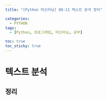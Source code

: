```yaml
---
title: "[Python 머신러닝] 08-11 텍스트 분석 정리"

categories: 
  - PYTHON
tags:
  - [Python, 프로그래밍, 머신러닝, 공부]

toc: true
toc_sticky: true
---
```


# 텍스트 분석

## 정리
